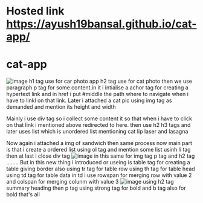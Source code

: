# Hosted link https://ayush19bansal.github.io/cat-app/

# cat-app
![image](https://github.com/Ayush19bansal/cat-app/assets/118842033/b71b21b0-12cf-4f1a-be41-1b67069e5b5b)
h1 tag use for car photo app h2 tag use for cat photo then we use paragraph p tag for some content.in it i intialise a achor tag for creating a hypertext link and in href i put #middle the path where to navigate when i have to linkl on that link.
Later i attached a cat pic using img tag as demanded and mention its height and width

Mainly i use div tag so i collect some content it so that when i have to click on that link i mentioned above redirected to here.
then use h2 h3 tags and later uses list which is unordered list mentioning cat lip laser and lasagna

Now again i attached a img of sandwich then same process now main part is that i create a ordered list using ol tag and mention some list usinh li tag then at last i close div tag 
![image](https://github.com/Ayush19bansal/cat-app/assets/118842033/00662940-a624-46e6-a518-1c426fe94257)
in this same for img tag p tag and h2 tag ........ But in this new thing i introduced or useing is table tag for creating a table giving border also
using tr tag for table row
using th tag for table head
using td tag for table data
in td i use rowspan for merging row with value 2
and colspan for merging colunm with value 3
![image](https://github.com/Ayush19bansal/cat-app/assets/118842033/90e2a873-f30a-423d-90d1-301e81c8078d)
using h2 tag summary heading 
then p tag using strong tag for bold and b tag also for bold that's all 
